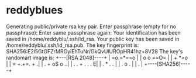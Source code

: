 # reddyblues
Generating public/private rsa key pair.
Enter passphrase (empty for no passphrase): 
Enter same passphrase again: 
Your identification has been saved in /home/reddyblu/.ssh/id_rsa.
Your public key has been saved in /home/reddyblu/.ssh/id_rsa.pub.
The key fingerprint is:
SHA256:E2l5GtGFZrMRGyiEhTuNr/GkQvUlUROpHR41hz+8V28 
The key's randomart image is:
+---[RSA 2048]----+
|     =o.=*==o    |
|    o o ==O=     |
|     + **=o*     |
|    = +.+=. +   .|
|   . + oS    o ..|
|  . . +  .  . . E|
| .   *       . . |
|  . o .          |
|   .             |
+----[SHA256]-----+
